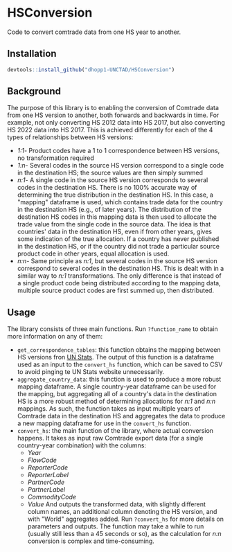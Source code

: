 # HSConversion
Code to convert comtrade data from one HS year to another.
## Installation
```R
devtools::install_github("dhopp1-UNCTAD/HSConversion")
```
## Background
The purpose of this library is to enabling the conversion of Comtrade data from one HS version to another, both forwards and backwards in time. For example, not only converting HS 2012 data into HS 2017, but also converting HS 2022 data into HS 2017. This is achieved differently for each of the 4 types of relationships between HS versions:
- _1:1_- Product codes have a 1 to 1 correspondence between HS versions, no transformation required
-  _1:n_- Several codes in the source HS version correspond to a single code in the destination HS; the source values are then simply summed
- _n:1_- A single code in the source HS version corresponds to several codes in the destination HS. There is no 100% accurate way of determining the true distribution in the destination HS. In this case, a "mapping" dataframe is used, which contains trade data for the country in the destination HS (e.g., of later years). The distribution of the destination HS codes in this mapping data is then used to allocate the trade value from the single code in the source data. The idea is that countries' data in the destination HS, even if from other years, gives some indication of the true allocation. If a country has never published in the destination HS, or if the country did not trade a particular source product code in other years, equal allocation is used.
- _n:n_- Same principle as _n:1_, but several codes in the source HS version correspond to several codes in the destination HS. This is dealt with in a similar way to _n:1_ transformations. The only difference is that instead of a single product code being distributed according to the mapping data, multiple source product codes are first summed up, then distributed.

## Usage
The library consists of three main functions. Run `?function_name` to obtain more information on any of them:
- `get_correspondence_tables`: this function obtains the mapping between HS versions fron [UN Stats](https://unstats.un.org/unsd/trade/classifications/correspondence-tables.asp). The output of this function is a dataframe used as an input to the `convert_hs` function, which can be saved to CSV to avoid pinging te UN Stats website unnecessarily.
- `aggregate_country_data`: this function is used to produce a more robust mapping dataframe. A single country-year dataframe can be used for the mapping, but aggregating all of a country's data in the destination HS is a more robust method of determining allocations for _n:1_ and _n:n_ mappings. As such, the function takes as input multiple years of Comtrade data in the destination HS and aggregates the data to produce a new mapping dataframe for use in the `convert_hs` function.
- `convert_hs`: the main function of the library, where actual conversion happens. It takes as input raw Comtrade export data (for a single country-year combination) with the columns:
	- _Year_
	- _FlowCode_
	- _ReporterCode_
	- _ReporterLabel_
	- _PartnerCode_
	- _PartnerLabel_
	- _CommodityCode_
	- _Value_
And outputs the transformed data, with slightly different column names, an additional column denoting the HS version, and with "World" aggregates added. Run `?convert_hs` for more details on parameters and outputs. The function may take a while to run (usually still less than a 45 seconds or so), as the calculation for _n:n_ conversion is complex and time-consuming. 

